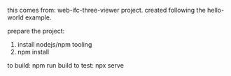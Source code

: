 this comes from:
web-ifc-three-viewer project.  created following the hello-world example.

prepare the project: 
1. install nodejs/npm tooling
2. npm install

to build: npm run build
to test: npx serve 
